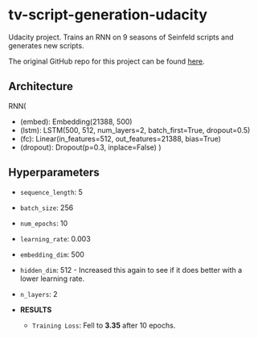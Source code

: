 # tv-script-generation-udacity
Udacity project. Trains an RNN on 9 seasons of Seinfeld scripts and generates new scripts.

The original GitHub repo for this project can be found [here](https://github.com/udacity/deep-learning-v2-pytorch/tree/master/project-tv-script-generation).

## Architecture
RNN(
- (embed): Embedding(21388, 500)
- (lstm): LSTM(500, 512, num_layers=2, batch_first=True, dropout=0.5)
- (fc): Linear(in_features=512, out_features=21388, bias=True)
- (dropout): Dropout(p=0.3, inplace=False)
)

## Hyperparameters
- `sequence_length`: 5 
- `batch_size`: 256
- `num_epochs`: 10 
- `learning_rate`: 0.003
- `embedding_dim`: 500
- `hidden_dim`: 512 - Increased this again to see if it does better with a lower learning rate.
- `n_layers`: 2
  
- **RESULTS**
    - `Training Loss`: Fell to **3.35** after 10 epochs.
